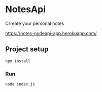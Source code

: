 # NotesApi
Crreate your personal notes

https://notes-nodeapi-app.herokuapp.com/

## Project setup
```
npm install
```

### Run
```
node index.js
```
